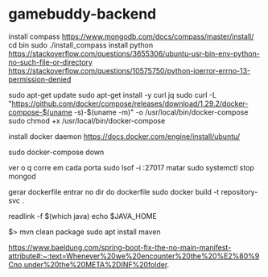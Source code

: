 # gamebuddy-backend



install compass https://www.mongodb.com/docs/compass/master/install/ cd bin sudo ./install_compass
install python
https://stackoverflow.com/questions/3655306/ubuntu-usr-bin-env-python-no-such-file-or-directory
https://stackoverflow.com/questions/10575750/python-ioerror-errno-13-permission-denied



sudo apt-get update
sudo apt-get install -y curl jq
sudo curl -L "https://github.com/docker/compose/releases/download/1.29.2/docker-compose-$(uname -s)-$(uname -m)" -o /usr/local/bin/docker-compose
sudo chmod +x /usr/local/bin/docker-compose


install docker daemon
https://docs.docker.com/engine/install/ubuntu/


sudo docker-compose down

ver o q corre em cada porta
sudo lsof -i :27017
matar
sudo systemctl stop mongod

gerar dockerfile
entrar no dir do dockerfile
sudo docker build -t repository-svc .


readlink -f $(which java)
echo $JAVA_HOME

$> mvn clean package
sudo apt install maven

https://www.baeldung.com/spring-boot-fix-the-no-main-manifest-attribute#:~:text=Whenever%20we%20encounter%20the%20%E2%80%9Cno,under%20the%20META%2DINF%20folder.